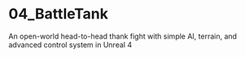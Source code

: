 # 04_BattleTank
An open-world head-to-head thank fight with simple AI, terrain, and advanced control system in Unreal 4
